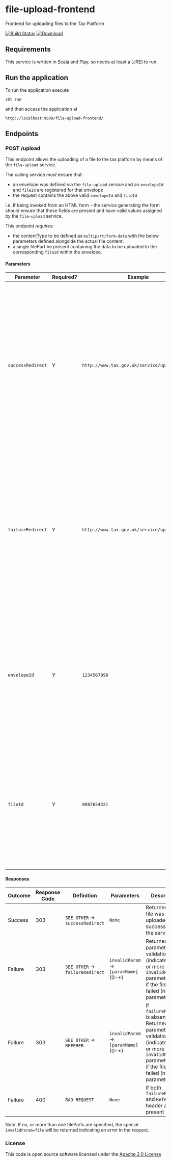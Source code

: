 # file-upload-frontend

Frontend for uploading files to the Tax Platform

[![Build Status](https://travis-ci.org/hmrc/file-upload-frontend.svg?branch=master)](https://travis-ci.org/hmrc/file-upload-frontend) [ ![Download](https://api.bintray.com/packages/hmrc/releases/file-upload-frontend/images/download.svg) ](https://bintray.com/hmrc/releases/file-upload-frontend/_latestVersion)

## Requirements

This service is written in [Scala](http://www.scala-lang.org/) and [Play](http://playframework.com/), so needs at least a [JRE] to run.

## Run the application

To run the application execute

```
sbt run
```

and then access the application at

```
http://localhost:9000/file-upload-frontend/
```

## Endpoints

### POST /upload

This endpoint allows the uploading of a file to the tax platform by means of the `file-upload` service.

The calling service *must* ensure that:

* an envelope was defined via the `file-upload` service and an `envelopeId` and `fileId` are registered for that envelope
* the request contains the above valid `envelopeId` and `fileId`

i.e. If being invoked from an HTML form - the service generating the form should ensure that these fields are present
and have valid values assigned by the `file-upload` service.

This endpoint *requires*:
 
* the contentType to be defined as `multipart/form-data` with the below parameters defined alongside the actual file content.
* a single filePart be present containing the data to be uploaded to the corresponding `fileId` within the envelope.

#### Parameters
|Parameter|Required?|Example|Description|
|---|---|---|---|
|`successRedirect`|Y|`http://www.tax.gov.uk/service/uploadSuccess`|*Client side* redirection - fully qualified, external URL. This is used within a 303 SEE OTHER redirect and should indicate the next page within your user journey for a successful upload outcome. NB: This will result in an HTTP `GET` of the indicated endpoint.|
|`failureRedirect`|Y|`http://www.tax.gov.uk/service/uploadFailure`|*Client side* redirection - fully qualified, external URL. This is used within a 303 SEE OTHER redirect and should indicate the next page within your user journey for a failure of upload outcome. NB: This will result in an HTTP `GET` of the indicated endpoint.|
|`envelopeId`|Y|`1234567890`|A file-upload service generated envelope identifier. This will be validated against the file-upload service so a valid envelope *must* have been created prior to invoking this endpoint|
|`fileId`|Y|`0987654321`|A file-upload service generated file identifier. This will be validated against the file-upload service so a valid envelope *must* have been created prior to invoking this endpoint|

#### Responses
|Outcome|Response Code|Definition|Parameters|Description|
|---|---|---|---|---|
|Success|303|`SEE OTHER` -> `successRedirect`|`None`|Returned if the file was uploaded successfully to the service|
|Failure|303|`SEE OTHER` -> `failureRedirect`|`invalidParam` -> `[paramName]` (0-*)|Returned if parameter validation (indicated by 1 or more `invalidParam` parameters) or if the file upload failed (no parameters)|
|Failure|303|`SEE OTHER` -> `REFERER`|`invalidParam` -> `[paramName]` (0-*)|If `failureRedirect` is absent. Returned if parameter validation (indicated by 1 or more `invalidParam` parameters) or if the file upload failed (no parameters)|
|Failure|400|`BAD REQUEST`|`None`|If both `failureRedirect` and `Referer` header are not present|

Note: If no, or more than one fileParts are specified, the special `invalidParam=file` will be returned indicating an error in the request.

### License

This code is open source software licensed under the [Apache 2.0 License]("http://www.apache.org/licenses/LICENSE-2.0.html")